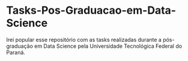 # Tasks-Pos-Graduacao-em-Data-Science
Irei popular esse repositório com as tasks realizadas durante a pós-graduação em Data Science pela Universidade Tecnológica Federal do Paraná.
